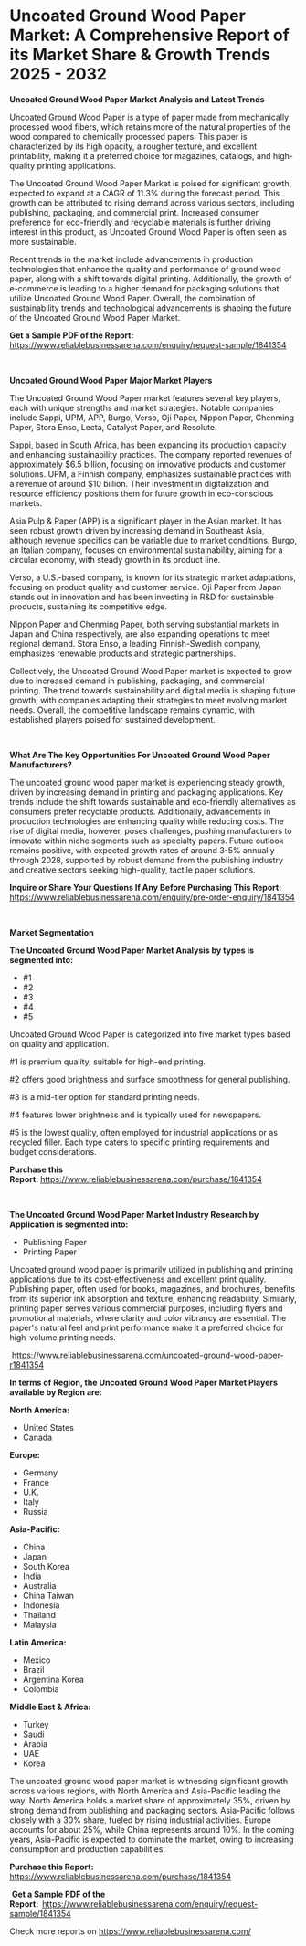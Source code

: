 <p><h1>Uncoated Ground Wood Paper Market: A Comprehensive Report of its Market Share & Growth Trends 2025 - 2032</h1></p><p><strong>Uncoated Ground Wood Paper Market Analysis and Latest Trends</strong></p>
<p><p>Uncoated Ground Wood Paper is a type of paper made from mechanically processed wood fibers, which retains more of the natural properties of the wood compared to chemically processed papers. This paper is characterized by its high opacity, a rougher texture, and excellent printability, making it a preferred choice for magazines, catalogs, and high-quality printing applications.</p><p>The Uncoated Ground Wood Paper Market is poised for significant growth, expected to expand at a CAGR of 11.3% during the forecast period. This growth can be attributed to rising demand across various sectors, including publishing, packaging, and commercial print. Increased consumer preference for eco-friendly and recyclable materials is further driving interest in this product, as Uncoated Ground Wood Paper is often seen as more sustainable.</p><p>Recent trends in the market include advancements in production technologies that enhance the quality and performance of ground wood paper, along with a shift towards digital printing. Additionally, the growth of e-commerce is leading to a higher demand for packaging solutions that utilize Uncoated Ground Wood Paper. Overall, the combination of sustainability trends and technological advancements is shaping the future of the Uncoated Ground Wood Paper Market.</p></p>
<p><strong>Get a Sample PDF of the Report:&nbsp;</strong> <a href="https://www.reliablebusinessarena.com/enquiry/request-sample/1841354?utm_campaign=3173&utm_medium=2&utm_source=Github&utm_content=ia&utm_term=05042025&utm_id=uncoated-ground-wood-paper">https://www.reliablebusinessarena.com/enquiry/request-sample/1841354</a></p>
<p>&nbsp;</p>
<p><strong>Uncoated Ground Wood Paper Major Market Players</strong></p>
<p><p>The Uncoated Ground Wood Paper market features several key players, each with unique strengths and market strategies. Notable companies include Sappi, UPM, APP, Burgo, Verso, Oji Paper, Nippon Paper, Chenming Paper, Stora Enso, Lecta, Catalyst Paper, and Resolute.</p><p>Sappi, based in South Africa, has been expanding its production capacity and enhancing sustainability practices. The company reported revenues of approximately $6.5 billion, focusing on innovative products and customer solutions. UPM, a Finnish company, emphasizes sustainable practices with a revenue of around $10 billion. Their investment in digitalization and resource efficiency positions them for future growth in eco-conscious markets.</p><p>Asia Pulp & Paper (APP) is a significant player in the Asian market. It has seen robust growth driven by increasing demand in Southeast Asia, although revenue specifics can be variable due to market conditions. Burgo, an Italian company, focuses on environmental sustainability, aiming for a circular economy, with steady growth in its product line.</p><p>Verso, a U.S.-based company, is known for its strategic market adaptations, focusing on product quality and customer service. Oji Paper from Japan stands out in innovation and has been investing in R&D for sustainable products, sustaining its competitive edge.</p><p>Nippon Paper and Chenming Paper, both serving substantial markets in Japan and China respectively, are also expanding operations to meet regional demand. Stora Enso, a leading Finnish-Swedish company, emphasizes renewable products and strategic partnerships.</p><p>Collectively, the Uncoated Ground Wood Paper market is expected to grow due to increased demand in publishing, packaging, and commercial printing. The trend towards sustainability and digital media is shaping future growth, with companies adapting their strategies to meet evolving market needs. Overall, the competitive landscape remains dynamic, with established players poised for sustained development.</p></p>
<p>&nbsp;</p>
<p><strong>What Are The Key Opportunities For Uncoated Ground Wood Paper Manufacturers?</strong></p>
<p><p>The uncoated ground wood paper market is experiencing steady growth, driven by increasing demand in printing and packaging applications. Key trends include the shift towards sustainable and eco-friendly alternatives as consumers prefer recyclable products. Additionally, advancements in production technologies are enhancing quality while reducing costs. The rise of digital media, however, poses challenges, pushing manufacturers to innovate within niche segments such as specialty papers. Future outlook remains positive, with expected growth rates of around 3-5% annually through 2028, supported by robust demand from the publishing industry and creative sectors seeking high-quality, tactile paper solutions.</p></p>
<p><strong>Inquire or Share Your Questions If Any Before Purchasing This Report:</strong> <a href="https://www.reliablebusinessarena.com/enquiry/pre-order-enquiry/1841354?utm_campaign=3173&utm_medium=2&utm_source=Github&utm_content=ia&utm_term=05042025&utm_id=uncoated-ground-wood-paper">https://www.reliablebusinessarena.com/enquiry/pre-order-enquiry/1841354</a></p>
<p>&nbsp;</p>
<p><strong>Market Segmentation</strong></p>
<p><strong>The Uncoated Ground Wood Paper Market Analysis by types is segmented into:</strong></p>
<p><ul><li>#1</li><li>#2</li><li>#3</li><li>#4</li><li>#5</li></ul></p>
<p><p>Uncoated Ground Wood Paper is categorized into five market types based on quality and application. </p><p>#1 is premium quality, suitable for high-end printing. </p><p>#2 offers good brightness and surface smoothness for general publishing. </p><p>#3 is a mid-tier option for standard printing needs. </p><p>#4 features lower brightness and is typically used for newspapers. </p><p>#5 is the lowest quality, often employed for industrial applications or as recycled filler. Each type caters to specific printing requirements and budget considerations.</p></p>
<p><strong>Purchase this Report:&nbsp;</strong><a href="https://www.reliablebusinessarena.com/purchase/1841354?utm_campaign=3173&utm_medium=2&utm_source=Github&utm_content=ia&utm_term=05042025&utm_id=uncoated-ground-wood-paper">https://www.reliablebusinessarena.com/purchase/1841354</a></p>
<p>&nbsp;</p>
<p><strong>The Uncoated Ground Wood Paper Market Industry Research by Application is segmented into:</strong></p>
<p><ul><li>Publishing Paper</li><li>Printing Paper</li></ul></p>
<p><p>Uncoated ground wood paper is primarily utilized in publishing and printing applications due to its cost-effectiveness and excellent print quality. Publishing paper, often used for books, magazines, and brochures, benefits from its superior ink absorption and texture, enhancing readability. Similarly, printing paper serves various commercial purposes, including flyers and promotional materials, where clarity and color vibrancy are essential. The paper's natural feel and print performance make it a preferred choice for high-volume printing needs.</p></p>
<p><a href="https://www.reliablebusinessarena.com/uncoated-ground-wood-paper-r1841354?utm_campaign=3173&utm_medium=2&utm_source=Github&utm_content=ia&utm_term=05042025&utm_id=uncoated-ground-wood-paper">&nbsp;https://www.reliablebusinessarena.com/uncoated-ground-wood-paper-r1841354</a></p>
<p><strong>In terms of Region, the Uncoated Ground Wood Paper Market Players available by Region are:</strong></p>
<p>
    <p> <strong> North America: </strong>
        <ul>
            <li>United States</li>
            <li>Canada</li>
        </ul>
        </p> 
    <p> <strong> Europe: </strong>
        <ul>
            <li>Germany</li>
            <li>France</li>
            <li>U.K.</li>
            <li>Italy</li>
            <li>Russia</li>
        </ul>
        </p> 
    <p> <strong> Asia-Pacific: </strong>
        <ul>
            <li>China</li>
            <li>Japan</li>
            <li>South Korea</li>
            <li>India</li>
            <li>Australia</li>
            <li>China Taiwan</li>
            <li>Indonesia</li>
            <li>Thailand</li>
            <li>Malaysia</li>
        </ul>
        </p> 
    <p> <strong> Latin America: </strong>
        <ul>
            <li>Mexico</li>
            <li>Brazil</li>
            <li>Argentina Korea</li>
            <li>Colombia</li>
        </ul>
        </p> 
    <p> <strong> Middle East & Africa: </strong>
        <ul>
            <li>Turkey</li>
            <li>Saudi</li>
            <li>Arabia</li>
            <li>UAE</li>
            <li>Korea</li>
        </ul>
    </p>
    </p>
<p><p>The uncoated ground wood paper market is witnessing significant growth across various regions, with North America and Asia-Pacific leading the way. North America holds a market share of approximately 35%, driven by strong demand from publishing and packaging sectors. Asia-Pacific follows closely with a 30% share, fueled by rising industrial activities. Europe accounts for about 25%, while China represents around 10%. In the coming years, Asia-Pacific is expected to dominate the market, owing to increasing consumption and production capabilities.</p></p>
<p><strong>Purchase this Report: </strong><a href="https://www.reliablebusinessarena.com/purchase/1841354?utm_campaign=3173&utm_medium=2&utm_source=Github&utm_content=ia&utm_term=05042025&utm_id=uncoated-ground-wood-paper">https://www.reliablebusinessarena.com/purchase/1841354</a></p>
<p>&nbsp;<strong>Get a Sample PDF of the Report:&nbsp;&nbsp;</strong><a href="https://www.reliablebusinessarena.com/enquiry/request-sample/1841354?utm_campaign=3173&utm_medium=2&utm_source=Github&utm_content=ia&utm_term=05042025&utm_id=uncoated-ground-wood-paper">https://www.reliablebusinessarena.com/enquiry/request-sample/1841354</a></p>
<p><strong></strong></p>
<p>Check more reports on <a href="https://www.reliablebusinessarena.com/?utm_campaign=3173&utm_medium=2&utm_source=Github&utm_content=ia&utm_term=05042025&utm_id=uncoated-ground-wood-paper">https://www.reliablebusinessarena.com/</a></p>